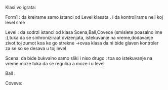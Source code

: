 Klasi vo igrata:


Form1 : da kreirame samo istanci od Level klasata . i da kontrolirame neli koj level sme

Level : da sodrzi istanci od klasa Scena,Ball,Covece (smislete poasalno ime :),tuka da se sinhroniziraat dvizenjata,
	istekuvanje na vreme,dodavanje zivot,toj zumot koa ke go strekne ->ovaa klasa da ni bide glaven kontroler za se so se desava 
	u toj level

Scena: da bide bukvalno samo sliki i niso drugo : toa so istekuvanje na vreme moze tuka da se regulira a moze i u level

Ball : 

Coveve: